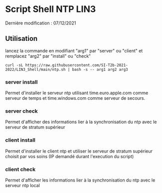 # Script Shell NTP LIN3

Dernière modification : 07/12/2021


## Utilisation

lancez la commande en modifiant "arg1" par "server" ou "client" et remplacez "arg2" par "install" ou "check"

```Shell
curl -sL https://raw.githubusercontent.com/SI-T2b-2021-2022/LIN3_Shell/main/ntp.sh | bash -s -- arg1 arg2 arg3
```

### server install
Permet d'installer le serveur ntp utilisant time.euro.apple.com comme serveur de temps et time.windows.com comme serveur de secours.

### server check
Permet d'afficher des informations lier à la synchronisation du ntp avec le serveur de stratum supérieur

### client install
Permet d'installer le client ntp et utiliser le serveur de stratum supérieur choisit par vos soins (IP demandé durant l'execution du script)

### client check
Permet d'afficher les informations lier à la synchronisation du ntp avec le serveur ntp local
